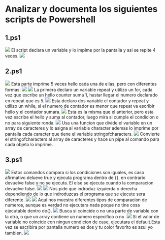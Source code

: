 # Analizar y documenta los siguientes scripts de Powershell
## 1.ps1
![](https://github.com/ZhijunLin7/Analizar-y-documenta-los-siguientes-scripts-de-Powershell/blob/main/1.1.png)
El script declara un variable y lo impime por la pantalla y asi se repite 4 veces.
![](https://github.com/ZhijunLin7/Analizar-y-documenta-los-siguientes-scripts-de-Powershell/blob/main/1.2.png)
## 2.ps1
![](https://github.com/ZhijunLin7/Analizar-y-documenta-los-siguientes-scripts-de-Powershell/blob/main/2.1.png)
Esta parte imprime 5 veces hello cada una de ellas, pero con diferentes formas:
![](https://github.com/ZhijunLin7/Analizar-y-documenta-los-siguientes-scripts-de-Powershell/blob/main/2.2.png)
![](https://github.com/ZhijunLin7/Analizar-y-documenta-los-siguientes-scripts-de-Powershell/blob/main/2.3.png)
La primera declaro un variable repeat y utilizo un for, cada vez que escribe un hello counter suma 1, hastar llegar el numero declarado en repeat que es 5.
![](https://github.com/ZhijunLin7/Analizar-y-documenta-los-siguientes-scripts-de-Powershell/blob/main/2.4.png)
Esta declaro dos variable el contador y repeat y utilizo un while, si el numero de contador es menor que repeat va escribir hello y el contador sumara.
![](https://github.com/ZhijunLin7/Analizar-y-documenta-los-siguientes-scripts-de-Powershell/blob/main/2.5.png)
Esta es la misma que el anterior, pero esta vez escribe el hello y suma al contador, luego mira si cumple el condicion o no para siguiente ronda.
![](https://github.com/ZhijunLin7/Analizar-y-documenta-los-siguientes-scripts-de-Powershell/blob/main/2.6.PNG)
Usa una funcion que divide el variable en un array de caracteres y lo asigna al variable character ademas lo imprime por pantalla cada caracter que tiene el variable stringofcharacters.
![](https://github.com/ZhijunLin7/Analizar-y-documenta-los-siguientes-scripts-de-Powershell/blob/main/2.7.PNG)
Convierte el stringofcharacters al array de caracteres y hace un pipe al comando para cada objeto lo imprime.
## 3.ps1
![](https://github.com/ZhijunLin7/Analizar-y-documenta-los-siguientes-scripts-de-Powershell/blob/main/3.1.PNG)
Estos comandos compara si los condiciones son iguales, es caso afirmativo delueve true y ejecuta programa dentro de {}, en contrario devuelve false y no se ejecuta.
El else se ejecuta cuando la comparacion devuelve false.
![](https://github.com/ZhijunLin7/Analizar-y-documenta-los-siguientes-scripts-de-Powershell/blob/main/3.2.PNG)
![](https://github.com/ZhijunLin7/Analizar-y-documenta-los-siguientes-scripts-de-Powershell/blob/main/3.3.PNG)
Nos pide que indroduz izquierda o derecha dependiendo de lo que indroduzcas el programa que se ejecute sera diferente.
![](https://github.com/ZhijunLin7/Analizar-y-documenta-los-siguientes-scripts-de-Powershell/blob/main/3.4.PNG)
![](https://github.com/ZhijunLin7/Analizar-y-documenta-los-siguientes-scripts-de-Powershell/blob/main/3.5.PNG)
Aqui nos muestra diferentes tipos de comparacion de numeros, aunque es verdad no ejecutara nada poque no tine cosa ejecutable dentro de{}.
![](https://github.com/ZhijunLin7/Analizar-y-documenta-los-siguientes-scripts-de-Powershell/blob/main/3.6.PNG)
Busca si coincide o no una parte de variable con la otra, o que un array contiene un numero especifico o no.
![](https://github.com/ZhijunLin7/Analizar-y-documenta-los-siguientes-scripts-de-Powershell/blob/main/3.7.PNG)
Si el valor de variable no coincide con ningun condicion de case, ejecutara el default.Esta vez se escribira por pantalla numero es dos y tu color favorito es azul yo tambien.
![](https://github.com/ZhijunLin7/Analizar-y-documenta-los-siguientes-scripts-de-Powershell/blob/main/3.8.PNG)
